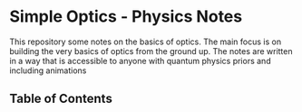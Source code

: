 # Simple Optics - Physics Notes

This repository some notes on the basics of optics. The main focus is on building the very basics of optics from the ground up. The notes are written in a way that is accessible to anyone with quantum physics priors and including animations


## Table of Contents

